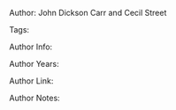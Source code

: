 Author: John Dickson Carr and Cecil Street

Tags:

Author Info:  

Author Years: 

Author Link:  

Author Notes:


